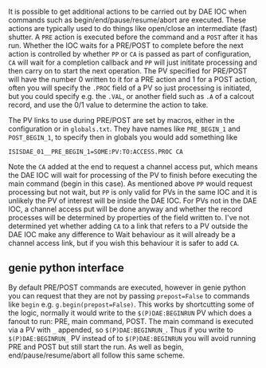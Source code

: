 It is possible to get additional actions to be carried out by DAE IOC when commands such as begin/end/pause/resume/abort are executed. These actions are typically used to do things like open/close an intermediate (fast) shutter. A `PRE` action is executed before the command and a `POST` after it has run. Whether the IOC waits for a PRE/POST to complete before the next action is controlled by whether `PP` or `CA` is passed as part of configuration, `CA` will wait for a completion callback and `PP` will just inititate processing and then carry on to start the next operation. The PV specified for PRE/POST will have the number 0 written to it for a PRE action and 1 for a POST action, often you will specify the `.PROC` field of a PV so just processing is initiated, but you could specify e.g. the `.VAL`, or another field such as `.A` of a calcout record, and use the 0/1 value to determine the action to take.   

The PV links to use during PRE/POST are set by macros, either in the configuration or in `globals.txt`. They have names like `PRE_BEGIN_1` and `POST_BEGIN_1`, to specify then in globals you would add something like   
```
ISISDAE_01__PRE_BEGIN_1=SOME:PV:TO:ACCESS.PROC CA
```
Note the `CA` added at the end to request a channel access put, which means the DAE IOC will wait for processing of the PV to finish before executing the main command (begin in this case). As mentioned above `PP` would request processing but not wait, but `PP` is only valid for PVs in the same IOC and it is unlikely the PV of interest will be inside the DAE IOC. For PVs not in the DAE IOC, a channel access put will be done anyway and whether the record processes will be determined by properties of the field written to. I've not determined yet whether adding `CA` to a link that refers to a PV outside the DAE IOC make any difference to Wait behaviour as it will already be a channel access link, but if you wish this behaviour it is safer to add `CA`.   

## genie python interface

By default PRE/POST commands are executed, however in genie python you can request that they are not by passing `prepost=False` to commands like `begin` e.g. `g.begin(prepost=False)`. This works by shortcutting some of the logic, normally it would write to the `$(P)DAE:BEGINRUN` PV which does a fanout to run: PRE, main command, POST. The main command is executed via a PV with `_` appended, so `$(P)DAE:BEGINRUN_`. Thus if you write to `$(P)DAE:BEGINRUN_` PV instead of to `$(P)DAE:BEGINRUN` you will avoid running PRE and POST but still start the run. As well as begin, end/pause/resume/abort all follow this same scheme.     